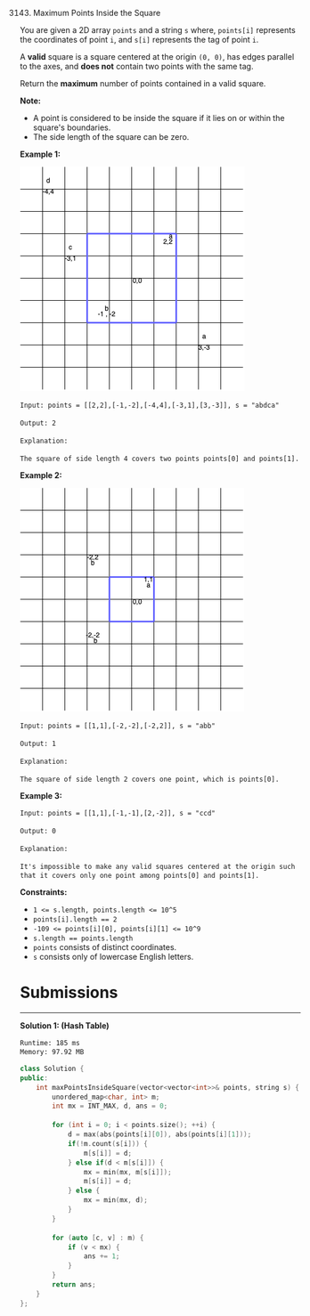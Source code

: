 3143. Maximum Points Inside the Square

You are given a 2D array `points` and a string `s` where, `points[i]` represents the coordinates of point `i`, and `s[i]` represents the tag of point `i`.

A **valid** square is a square centered at the origin `(0, 0)`, has edges parallel to the axes, and **does not** contain two points with the same tag.

Return the **maximum** number of points contained in a valid square.

**Note:**

* A point is considered to be inside the square if it lies on or within the square's boundaries.
* The side length of the square can be zero.
 

**Example 1:**

![3143_3708-tc1.png](img/3143_3708-tc1.png)
```
Input: points = [[2,2],[-1,-2],[-4,4],[-3,1],[3,-3]], s = "abdca"

Output: 2

Explanation:

The square of side length 4 covers two points points[0] and points[1].
```

**Example 2:**

![3143_3708-tc2.png](img/3143_3708-tc2.png)
```
Input: points = [[1,1],[-2,-2],[-2,2]], s = "abb"

Output: 1

Explanation:

The square of side length 2 covers one point, which is points[0].
```

**Example 3:**

```
Input: points = [[1,1],[-1,-1],[2,-2]], s = "ccd"

Output: 0

Explanation:

It's impossible to make any valid squares centered at the origin such that it covers only one point among points[0] and points[1].
```
 

**Constraints:**

* `1 <= s.length, points.length <= 10^5`
* `points[i].length == 2`
* `-109 <= points[i][0], points[i][1] <= 10^9`
* `s.length == points.length`
* `points` consists of distinct coordinates.
* `s` consists only of lowercase English letters.

# Submissions
---
**Solution 1: (Hash Table)**
```
Runtime: 185 ms
Memory: 97.92 MB
```
```c++
class Solution {
public:
    int maxPointsInsideSquare(vector<vector<int>>& points, string s) {
        unordered_map<char, int> m;
        int mx = INT_MAX, d, ans = 0;

        for (int i = 0; i < points.size(); ++i) {
            d = max(abs(points[i][0]), abs(points[i][1]));
            if(!m.count(s[i])) {
                m[s[i]] = d;
            } else if(d < m[s[i]]) {
                mx = min(mx, m[s[i]]); 
                m[s[i]] = d;
            } else {
                mx = min(mx, d);
            }
        }

        for (auto [c, v] : m) {
            if (v < mx) {
                ans += 1;
            }
        }
        return ans;
    }
};
```
